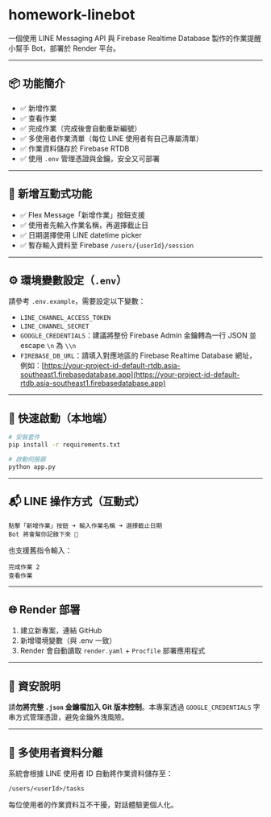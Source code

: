 # homework-linebot

一個使用 LINE Messaging API 與 Firebase Realtime Database 製作的作業提醒小幫手 Bot，部署於 Render 平台。

---

## 📦 功能簡介

* ✅ 新增作業
* ✅ 查看作業
* ✅ 完成作業（完成後會自動重新編號）
* ✅ 多使用者作業清單（每位 LINE 使用者有自己專屬清單）
* ✅ 作業資料儲存於 Firebase RTDB
* ✅ 使用 `.env` 管理憑證與金鑰，安全又可部署

---

## 🧠 新增互動式功能

* ✅ Flex Message「新增作業」按鈕支援
* ✅ 使用者先輸入作業名稱，再選擇截止日
* ✅ 日期選擇使用 LINE datetime picker
* ✅ 暫存輸入資料至 Firebase `/users/{userId}/session`

---
## ⚙️ 環境變數設定（`.env`）

請參考 `.env.example`，需要設定以下變數：

* `LINE_CHANNEL_ACCESS_TOKEN`
* `LINE_CHANNEL_SECRET`
* `GOOGLE_CREDENTIALS`：建議將整份 Firebase Admin 金鑰轉為一行 JSON 並escape `\n` 為 `\\n`
* `FIREBASE_DB_URL`：請填入對應地區的 Firebase Realtime Database 網址，例如：[https://your-project-id-default-rtdb.asia-southeast1.firebasedatabase.app](https://your-project-id-default-rtdb.asia-southeast1.firebasedatabase.app)

---

## 🚀 快速啟動（本地端）

```bash
# 安裝套件
pip install -r requirements.txt

# 啟動伺服器
python app.py
```

---

## 📬 LINE 操作方式（互動式）

```text
點擊「新增作業」按鈕 ➜ 輸入作業名稱 ➜ 選擇截止日期
Bot 將會幫你記錄下來 📅
```

也支援舊指令輸入：

```text
完成作業 2
查看作業
```

---

## 🌐 Render 部署

1. 建立新專案，連結 GitHub
2. 新增環境變數（與 .env 一致）
3. Render 會自動讀取 `render.yaml` + `Procfile` 部署應用程式

---

## 📄 資安說明

請**勿將完整 `.json` 金鑰檔加入 Git 版本控制**。本專案透過 `GOOGLE_CREDENTIALS` 字串方式管理憑證，避免金鑰外洩風險。

---

## 👥 多使用者資料分離

系統會根據 LINE 使用者 ID 自動將作業資料儲存至：

```
/users/<userId>/tasks
```

每位使用者的作業資料互不干擾，對話體驗更個人化。
